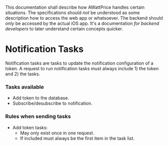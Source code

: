 This documentation shall describe how AWattPrice handles certain situations. The specifications should *not* be understood as some description how to access the web app or whatsoever. The backend should *only* be accessed by the actual iOS app. It's a documentation *for backend developers* to later understand certain concepts quicker.

# **Notification Tasks**

Notification tasks are tasks to update the notification configuration of a token. A request to run notification tasks must always include 1) the token and 2) the tasks.

### Tasks available

- Add token to the database.
- Subscribe/desubscribe to notification.

### Rules when sending tasks

- Add token tasks:
  - May only exist once in one request.
  - If included must always be the first item in the task list.
